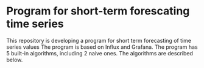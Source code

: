 # Program for short-term forescating time series
This repository is developing a program for short term forecasting of time series values
The program is based on Influx and Grafana. The program has 5 built-in algorithms, including 2 naive ones. The algorithms are described below.

